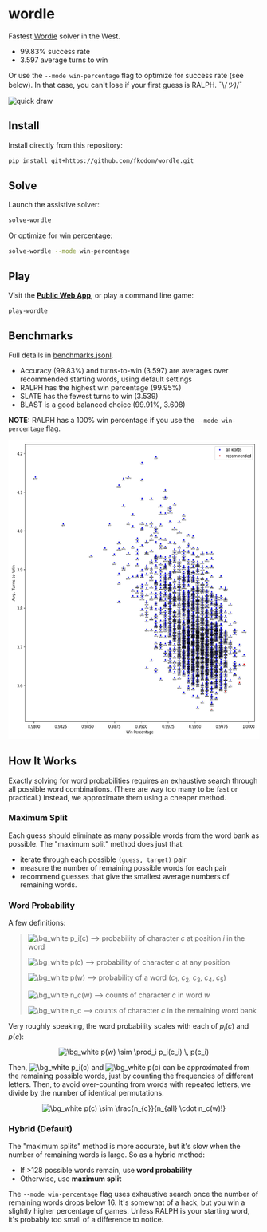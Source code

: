 # wordle

Fastest [Wordle](https://www.powerlanguage.co.uk/wordle/) solver in the West.

* 99.83% success rate
* 3.597 average turns to win

Or use the `--mode win-percentage` flag to optimize for success rate (see below). In that case, you can't lose if your first guess is RALPH. ¯\\_(ツ)_/¯

![quick draw](https://media.giphy.com/media/aqDXCH2M1ycEw/giphy.gif)


## Install

Install directly from this repository:
```bash
pip install git+https://github.com/fkodom/wordle.git
```

## Solve

Launch the assistive solver:
```bash
solve-wordle
```

Or optimize for win percentage:
```bash
solve-wordle --mode win-percentage
```

## Play

Visit the **[Public Web App](https://share.streamlit.io/fkodom/wordle/main/app.py)**, or play a command line game:
```bash
play-wordle
```

## Benchmarks

Full details in [benchmarks.jsonl](data/benchmarks.jsonl).

* Accuracy (99.83%) and turns-to-win (3.597) are averages over recommended starting words, using default settings
* RALPH has the highest win percentage (99.95%)
* SLATE has the fewest turns to win (3.539)
* BLAST is a good balanced choice (99.91%, 3.608)

**NOTE:** RALPH has a 100% win percentage if you use the `--mode win-percentage` flag.

<img src="data/benchmarks.jpg" height="600px" />

## How It Works

Exactly solving for word probabilities requires an exhaustive search through all possible word combinations. (There are way too many to be fast or practical.) Instead, we approximate them using a cheaper method.

### Maximum Split

Each guess should eliminate as many possible words from the word bank as possible. The "maximum split" method does just that: 
* iterate through each possible `(guess, target)` pair
* measure the number of remaining possible words for each pair
* recommend guesses that give the smallest average numbers of remaining words.

### Word Probability

A few definitions:

> <img src="https://latex.codecogs.com/png.image?\dpi{100}&space;\bg_white&space;p_i(c)" title="\bg_white p_i(c)" /> --> probability of character $c$ at position $i$ in the word
> 
> <img src="https://latex.codecogs.com/png.image?\dpi{100}&space;\bg_white&space;p(c)" title="\bg_white p(c)" /> --> probability of character $c$ at any position
> 
> <img src="https://latex.codecogs.com/png.image?\dpi{100}&space;\bg_white&space;p(w)" title="\bg_white p(w)" /> --> probability of a word ($c_1$, $c_2$, $c_3$, $c_4$, $c_5$)
> 
> <img src="https://latex.codecogs.com/png.image?\dpi{100}&space;\bg_white&space;n_c(w)" title="\bg_white n_c(w)" /> --> counts of character $c$ in word $w$
> 
> <img src="https://latex.codecogs.com/png.image?\dpi{100}&space;\bg_white&space;n_c" title="\bg_white n_c" /> --> counts of character $c$ in the remaining word bank


Very roughly speaking, the word probability scales with each of $p_i(c)$ and $p(c)$:

<!-- $$p(w) \sim \prod_i p_i(c_i) \, p(c_i)$$ -->
<p style="text-align:center;"><img src="https://latex.codecogs.com/png.image?\dpi{100}&space;\bg_white&space;p(w)&space;\sim&space;\prod_i&space;p_i(c_i)&space;\,&space;p(c_i)" title="\bg_white p(w) \sim \prod_i p_i(c_i) \, p(c_i)" /></p>

Then, <img src="https://latex.codecogs.com/png.image?\dpi{100}&space;\bg_white&space;p_i(c)" title="\bg_white p_i(c)" /> and <img src="https://latex.codecogs.com/png.image?\dpi{100}&space;\bg_white&space;p(c)" title="\bg_white p(c)" /> can be approximated from the remaining possible words, just by counting the frequencies of different letters. Then, to avoid over-counting from words with repeated letters, we divide by the number of identical permutations. 

<!-- $$p(c) \sim \frac{n_{c}}{n_{all} \cdot n_c(w)!}$$ -->
<p style="text-align:center;"><img src="https://latex.codecogs.com/png.image?\dpi{100}&space;\bg_white&space;p(c)&space;\sim&space;\frac{n_{c}}{n_{all}&space;\cdot&space;n_c(w)!}&space;" title="\bg_white p(c) \sim \frac{n_{c}}{n_{all} \cdot n_c(w)!} " /></p>

### Hybrid (Default)

The "maximum splits" method is more accurate, but it's slow when the number of remaining words is large. So as a hybrid method:
* If >128 possible words remain, use **word probability**
* Otherwise, use **maximum split**

The `--mode win-percentage` flag uses exhaustive search once the number of remaining words drops below 16. It's somewhat of a hack, but you win a slightly higher percentage of games. Unless RALPH is your starting word, it's probably too small of a difference to notice.
